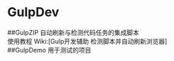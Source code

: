 # GulpDev
##GulpZIP 
自动刷新与检测代码任务的集成脚本     
使用教程 Wiki:[Gulp开发辅助 检测脚本并自动刷新浏览器]    
##GulpDemo 用于测试的项目  
